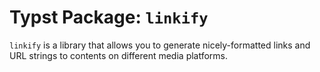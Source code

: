 # Typst Package: `linkify`

`linkify` is a library that allows you to generate nicely-formatted links and URL strings to contents on different media platforms.